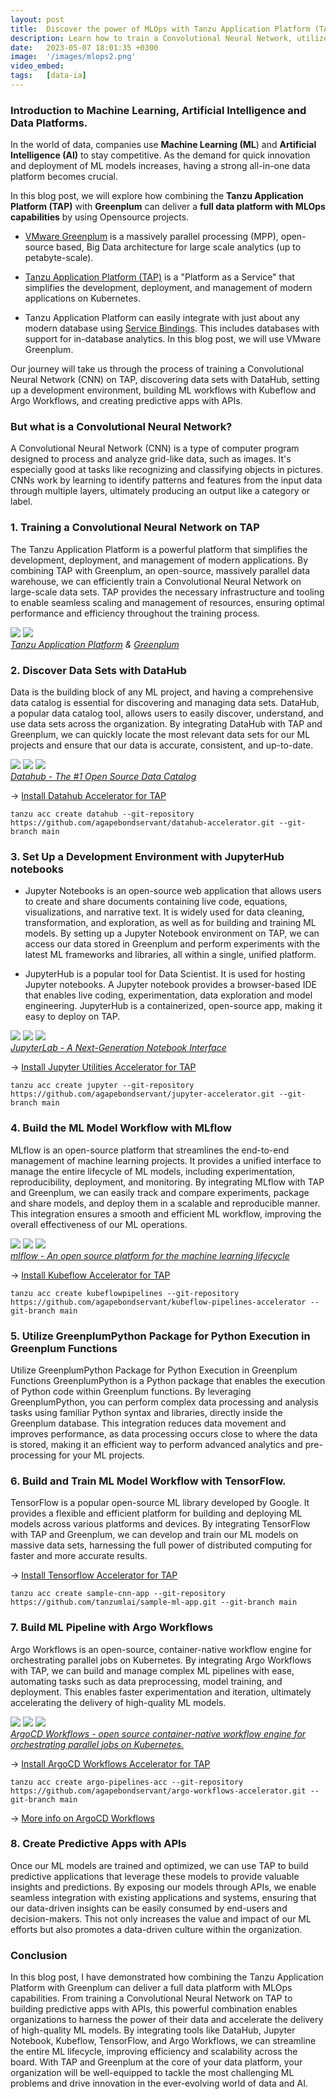```yaml
---
layout: post
title:  Discover the power of MLOps with Tanzu Application Platform (TAP) and Greenplum.
description: Learn how to train a Convolutional Neural Network, utilize DataHub for data set management, set up a JupyterHub notebooks environment, and build ML workflows with Kubeflow and Argo Workflows.
date:   2023-05-07 18:01:35 +0300
image:  '/images/mlops2.png'
video_embed:
tags:   [data-ia]
---
```


### Introduction to Machine Learning, Artificial Intelligence and Data Platforms.

In the world of data, companies use **Machine Learning (ML**) and **Artificial Intelligence (AI)** to stay competitive. As the demand for quick innovation and deployment of ML models increases, having a strong all-in-one data platform becomes crucial.

In this blog post, we will explore how combining the **Tanzu Application Platform (TAP)** with **Greenplum** can deliver a **full data platform with MLOps capabilities** by using Opensource projects. 

- [VMware Greenplum](https://www.vmware.com/fr/products/greenplum.html) is a massively parallel processing (MPP), open-source based, Big Data architecture for large scale analytics (up to petabyte-scale).

- [Tanzu Application Platform (TAP)](https://tanzu.vmware.com/application-platform) is a "Platform as a Service" that simplifies the development, deployment, and management of modern applications on Kubernetes.

- Tanzu Application Platform can easily integrate with just about any modern database using [Service Bindings](https://servicebinding.io/). This includes databases with support for in-database analytics. In this blog post, we will use VMware Greenplum.

Our journey will take us through the process of training a Convolutional Neural Network (CNN) on TAP, discovering data sets with DataHub, setting up a development environment, building ML workflows with Kubeflow and Argo Workflows, and creating predictive apps with APIs.

### But what is a Convolutional Neural Network?

A Convolutional Neural Network (CNN) is a type of computer program designed to process and analyze grid-like data, such as images. It's especially good at tasks like recognizing and classifying objects in pictures. CNNs work by learning to identify patterns and features from the input data through multiple layers, ultimately producing an output like a category or label.

### 1. Training a Convolutional Neural Network on TAP
The Tanzu Application Platform is a powerful platform that simplifies the development, deployment, and management of modern applications. By combining TAP with Greenplum, an open-source, massively parallel data warehouse, we can efficiently train a Convolutional Neural Network on large-scale data sets. TAP provides the necessary infrastructure and tooling to enable seamless scaling and management of resources, ensuring optimal performance and efficiency throughout the training process.

<div class="gallery-box">
  <div class="gallery">
    <img src="/images/mlops-on-tap.jpg">
    <img src="/images/accelerator.png">
  </div>
  <em><a href="https://tanzu.vmware.com/application-platform" target="_blank">Tanzu Application Platform</a> & <a href="https://www.vmware.com/products/greenplum.html" target="_blank">Greenplum</a></em>
</div>

### 2. Discover Data Sets with DataHub
Data is the building block of any ML project, and having a comprehensive data catalog is essential for discovering and managing data sets. DataHub, a popular data catalog tool, allows users to easily discover, understand, and use data sets across the organization. By integrating DataHub with TAP and Greenplum, we can quickly locate the most relevant data sets for our ML projects and ensure that our data is accurate, consistent, and up-to-date.

<div class="gallery-box">
  <div class="gallery">
    <img src="/images/datahub1.png">
    <img src="/images/datahub2.png">
    <img src="/images/datahub4.png">
  </div>
    <em><a href="https://datahubproject.io/" target="_blank">Datahub - The #1 Open Source Data Catalog</a></em>
</div>

&rarr; [Install Datahub Accelerator for TAP](https://github.com/agapebondservant/datahub-accelerator)
~~~
tanzu acc create datahub --git-repository https://github.com/agapebondservant/datahub-accelerator.git --git-branch main
~~~


### 3. Set Up a Development Environment with JupyterHub notebooks
- Jupyter Notebooks is an open-source web application that allows users to create and share documents containing live code, equations, visualizations, and narrative text. It is widely used for data cleaning, transformation, and exploration, as well as for building and training ML models. By setting up a Jupyter Notebook environment on TAP, we can access our data stored in Greenplum and perform experiments with the latest ML frameworks and libraries, all within a single, unified platform.

- JupyterHub is a popular tool for Data Scientist. It is used for hosting Jupyter notebooks. A Jupyter notebook provides a browser-based IDE that enables live coding, experimentation, data exploration and model engineering. JupyterHub is a containerized, open-source app, making it easy to deploy on TAP.

<div class="gallery-box">
  <div class="gallery">
    <img src="/images/jupyter1.png">
    <img src="/images/jupyter2.png">
    <img src="/images/jupyter3.png">
  </div>
    <em><a href="https://jupyter.org/" target="_blank">JupyterLab - A Next-Generation Notebook Interface</a></em>
</div>

&rarr; [Install Jupyter Utilities Accelerator for TAP](https://github.com/agapebondservant/jupyter-accelerator)
~~~
tanzu acc create jupyter --git-repository https://github.com/agapebondservant/jupyter-accelerator.git --git-branch main
~~~

### 4. Build the ML Model Workflow with MLflow
MLflow is an open-source platform that streamlines the end-to-end management of machine learning projects. It provides a unified interface to manage the entire lifecycle of ML models, including experimentation, reproducibility, deployment, and monitoring. By integrating MLflow with TAP and Greenplum, we can easily track and compare experiments, package and share models, and deploy them in a scalable and reproducible manner. This integration ensures a smooth and efficient ML workflow, improving the overall effectiveness of our ML operations.

<div class="gallery-box">
  <div class="gallery">
    <img src="/images/mlflow1.png">
    <img src="/images/mlflow2.png">
    <img src="/images/mlflow3.png">
  </div>
    <em><a href="https://mlflow.org/" target="_blank">mlflow - An open source platform for the machine learning lifecycle</a></em>
</div>

&rarr; [Install Kubeflow Accelerator for TAP](https://github.com/agapebondservant/kubeflow-pipelines-accelerator)
~~~
tanzu acc create kubeflowpipelines --git-repository https://github.com/agapebondservant/kubeflow-pipelines-accelerator --git-branch main
~~~

### 5. Utilize GreenplumPython Package for Python Execution in Greenplum Functions

Utilize GreenplumPython Package for Python Execution in Greenplum Functions
GreenplumPython is a Python package that enables the execution of Python code within Greenplum functions. By leveraging GreenplumPython, you can perform complex data processing and analysis tasks using familiar Python syntax and libraries, directly inside the Greenplum database. This integration reduces data movement and improves performance, as data processing occurs close to where the data is stored, making it an efficient way to perform advanced analytics and pre-processing for your ML projects.


### 6. Build and Train ML Model Workflow with TensorFlow.
TensorFlow is a popular open-source ML library developed by Google. It provides a flexible and efficient platform for building and deploying ML models across various platforms and devices. By integrating TensorFlow with TAP and Greenplum, we can develop and train our ML models on massive data sets, harnessing the full power of distributed computing for faster and more accurate results.

&rarr; [Install Tensorflow Accelerator for TAP](https://github.com/tanzumlai/sample-ml-app/tree/main/)
~~~
tanzu acc create sample-cnn-app --git-repository https://github.com/tanzumlai/sample-ml-app.git --git-branch main
~~~

### 7. Build ML Pipeline with Argo Workflows
Argo Workflows is an open-source, container-native workflow engine for orchestrating parallel jobs on Kubernetes. By integrating Argo Workflows with TAP, we can build and manage complex ML pipelines with ease, automating tasks such as data preprocessing, model training, and deployment. This enables faster experimentation and iteration, ultimately accelerating the delivery of high-quality ML models.

<div class="gallery-box">
  <div class="gallery">
    <img src="/images/argocd1.png">
    <img src="/images/argocd2.png">
    <img src="/images/argocd3.png">
  </div>
    <em><a href="https://argoproj.github.io/workflows/" target="_blank">ArgoCD Workflows - open source container-native workflow engine for orchestrating parallel jobs on Kubernetes.</a></em>
</div>

&rarr; [Install ArgoCD Workflows Accelerator for TAP](https://github.com/agapebondservant/argo-workflows-accelerator/tree/main/)
~~~
tanzu acc create argo-pipelines-acc --git-repository https://github.com/agapebondservant/argo-workflows-accelerator.git --git-branch main
~~~

&rarr; [More info on ArgoCD Workflows](https://argoproj.github.io/argo-workflows/)

### 8. Create Predictive Apps with APIs
Once our ML models are trained and optimized, we can use TAP to build predictive applications that leverage these models to provide valuable insights and predictions. By exposing our models through APIs, we enable seamless integration with existing applications and systems, ensuring that our data-driven insights can be easily consumed by end-users and decision-makers. This not only increases the value and impact of our ML efforts but also promotes a data-driven culture within the organization.

### Conclusion

In this blog post, I have demonstrated how combining the Tanzu Application Platform with Greenplum can deliver a full data platform with MLOps capabilities. From training a Convolutional Neural Network on TAP to building predictive apps with APIs, this powerful combination enables organizations to harness the power of their data and accelerate the delivery of high-quality ML models. By integrating tools like DataHub, Jupyter Notebook, Kubeflow, TensorFlow, and Argo Workflows, we can streamline the entire ML lifecycle, improving efficiency and scalability across the board. With TAP and Greenplum at the core of your data platform, your organization will be well-equipped to tackle the most challenging ML problems and drive innovation in the ever-evolving world of data and AI.
